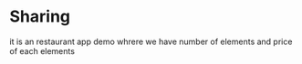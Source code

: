 # Sharing

it is an restaurant app demo whrere we have number of elements and price of each elements
